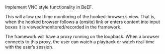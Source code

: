 Implement VNC style functionality in BeEF. 

This will allow real time monitoring of the hooked-browser’s view. That is, when the hooked browser follows a (onsite) link or enters content into input boxes it is viewed/monitored/recorded in the framework. 

The framework will have a proxy running on the loopback. When a browser connects to this proxy, the user can watch a playback or watch real-time with the user’s session. 
